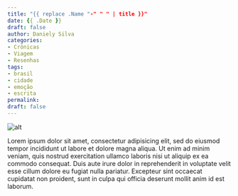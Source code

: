 ```yaml
---
title: "{{ replace .Name "-" " " | title }}"
date: {{ .Date }}
draft: false
author: Daniely Silva
categories:
- Crônicas
- Viagem
- Resenhas
tags:
- brasil
- cidade
- emoção
- escrita
permalink:
draft: false
---
```


![alt](//via.placeholder.com/640x150)
<div class=indent">
Lorem ipsum dolor sit amet, consectetur adipisicing elit, sed do eiusmod tempor incididunt ut labore et dolore magna aliqua.
<!--more-->
Ut enim ad minim veniam, quis nostrud exercitation ullamco laboris nisi ut aliquip ex ea commodo consequat. Duis aute irure dolor in reprehenderit in voluptate velit esse cillum dolore eu fugiat nulla pariatur. Excepteur sint occaecat cupidatat non proident, sunt in culpa qui officia deserunt mollit anim id est laborum.
</div>
